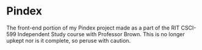 # Pindex

The front-end portion of my Pindex project made as a part of the RIT CSCI-599 Independent Study course with Professor Brown. This is no longer upkept nor is it complete, so peruse with caution.
